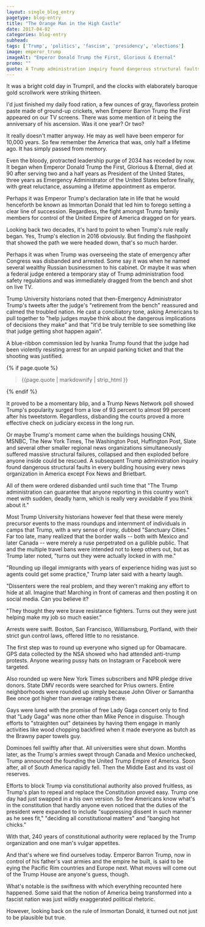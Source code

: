 ```yaml
---
layout: single_blog_entry
pagetype: blog-entry
title: "The Orange Man in the High Castle"
date: 2017-04-02
categories: blog-entry
subhead:
tags: ['Trump', 'politics', 'fascism', 'presidency', 'elections']
image: emperor_trump
imageAlt: "Emperor Donald Trump the First, Glorious & Eternal"
promo: ""
quote: A Trump administration inquiry found dangerous structural faults in every building housing every news organization in America except Fox News and Brietbart.
---  
```


It was a bright cold day in Trumpril, and the clocks with elaborately baroque gold scrollwork were striking thirteen.

I'd just finished my daily food ration, a few ounces of gray, flavorless protein paste made of ground-up crickets, when Emperor Barron Trump the First appeared on our TV screens. There was some mention of it being the anniversary of his ascension. Was it one year? Or two?

It really doesn't matter anyway. He may as well have been emperor for 10,000 years. So few remember the America that was, only half a lifetime ago. It has simply passed from memory.

Even the bloody, protracted leadership purge of 2034 has receded by now. It began when Emperor Donald Trump the First, Glorious & Eternal, died at 90 after serving two and a half years as President of the United States, three years as Emergency Administrator of the United States before finally, with great reluctance, assuming a lifetime appointment as emperor.

Perhaps it was Emperor Trump's declaration late in life that he would henceforth be known as Immortan Donald that led him to forego setting a clear line of succession. Regardless, the fight amongst Trump family members for control of the United Empire of America dragged on for years.

Looking back two decades, it's hard to point to when Trump's rule really began. Yes, Trump's election in 2016 obviously. But finding the flashpoint that showed the path we were headed down, that's so much harder.

Perhaps it was when Trump was overseeing the state of emergency after Congress was disbanded and arrested. Some say it was when he named several wealthy  Russian businessmen to his cabinet. Or maybe it was when a federal judge entered a temporary stay of Trump administration food safety regulations and was immediately dragged from the bench and shot on live TV.

Trump University historians noted that then-Emergency Administrator Trump's tweets after the judge's "retirement from the bench" reassured and calmed the troubled nation. He cast a conciliatory tone, asking Americans to pull together to "help judges maybe think about the dangerous implications of decisions they make" and that "it'd be truly terrible to see something like that judge getting shot happen again".

A blue-ribbon commission led by Ivanka Trump found that the judge had been violently resisting arrest for an unpaid parking ticket and that the shooting was justified.

{% if page.quote %}
  <aside class="blog-pullquote">
  <blockquote>{{page.quote | markdownify | strip_html }}</blockquote>
  </aside>
{% endif %}

It proved to be a momentary blip, and a Trump News Network poll showed Trump's popularity surged from a low of 93 percent to almost 99 percent after his tweetstorm. Regardless, disbanding the courts proved a more effective check on judiciary excess in the long run.

Or maybe Trump's moment came when the buildings housing CNN, MSNBC, The New York Times, The Washington Post, Huffington Post, Slate and several other smaller regional news organizations simultaneously suffered massive structural failures, collapsed and then exploded before anyone inside could be rescued. A subsequent Trump administration inquiry found dangerous structural faults in every building housing every news organization in America except Fox News and Brietbart.

All of them were ordered disbanded until such time that "The Trump administration can guarantee that anyone reporting in this country won't meet with sudden, deadly harm, which is really very avoidable if you think about it."

Most Trump University historians however feel that these were merely precursor events to the mass roundups and internment of individuals in camps that Trump, with a wry sense of irony, dubbed "Sanctuary Cities." Far too late, many realized that the border walls -- both with Mexico and later Canada -- were merely a ruse perpetrated on a gullible public. That and the multiple travel bans were intended not to keep others out, but as Trump later noted, "turns out they were actually locked in with me."

"Rounding up illegal immigrants with years of experience hiding was just so agents could get some practice," Trump later said with a hearty laugh.

"Dissenters were the real problem, and they weren't making any effort to hide at all. Imagine that! Marching in front of cameras and then posting it on social media. Can you believe it?

"They thought they were brave resistance fighters. Turns out they were just helping make my job so much easier."

Arrests were swift. Boston, San Francisco, Williamsburg, Portland, with their strict gun control laws, offered little to no resistance.

The first step was to round up everyone who signed up for Obamacare. GPS data collected by the NSA showed who had attended anti-trump protests. Anyone wearing pussy hats on Instagram or Facebook were targeted.

Also rounded up were New York Times subscribers and NPR pledge drive donors. State DMV records were searched for Prius owners. Entire neighborhoods were rounded up simply because John Oliver or Samantha Bee once got higher than average ratings there.

Gays were lured with the promise of free Lady Gaga concert only to find that "Lady Gaga" was none other than Mike Pence in disguise. Though efforts to "straighten out" detainees by having them engage in manly activities like wood chopping backfired when it made everyone as butch as the Brawny paper towels guy.

Dominoes fell swiftly after that. All universities were shut down. Months later, as the Trump's armies swept through Canada and Mexico unchecked, Trump announced the founding the United Trump Empire of America. Soon after, all of South America rapidly fell. Then the Middle East and its vast oil reserves.

Efforts to block Trump via constitutional authority also proved fruitless, as Trump's plan to repeal and replace the Constitution proved easy. Trump one day had just swapped in a his own version. So few Americans know what's in the constitution that hardly anyone even noticed that the duties of the president were expanded to include "suppressing dissent in such manner as he sees fit," "deciding all constitutional matters" and "banging hot chicks."

With that, 240 years of constitutional authority were replaced by the Trump organization and one man's vulgar appetites.

And that's where we find ourselves today. Emperor Barron Trump, now in control of his father's vast armies and the empire he built, is said to be eying the Pacific Rim countries and Europe next. What moves will come out of the Trump House are anyone's guess, though.

What's notable is the swiftness with which everything recounted here  happened. Some said that the notion of America being transformed into a fascist nation was just wildly exaggerated political rhetoric.

However, looking back on the rule of Immortan Donald, it turned out not just to be plausible but true.

